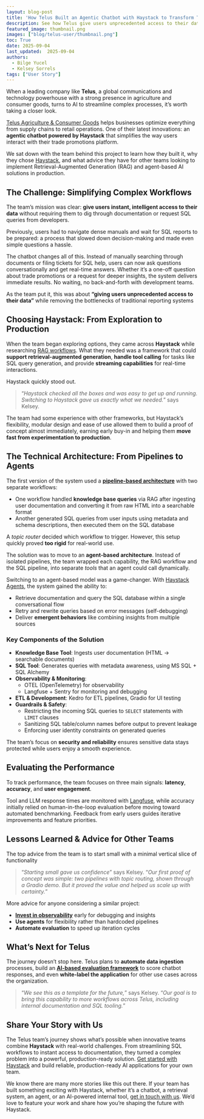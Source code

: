 ```yaml
---
layout: blog-post
title: 'How Telus Built an Agentic Chatbot with Haystack to Transform Trade Promotions Workflows'
description: See how Telus give users unprecedented access to their data with safety in mind
featured_image: thumbnail.png
images: ["blog/telus-user/thumbnail.png"]
toc: True
date: 2025-09-04
last_updated:  2025-09-04
authors:
  - Bilge Yucel
  - Kelsey Sorrels
tags: ["User Story"]
---	
```


When a leading company like **Telus**, a global communications and technology powerhouse with a strong presence in agriculture and consumer goods, turns to AI to streamline complex processes, it’s worth taking a closer look.

[Telus Agriculture & Consumer Goods](https://www.telus.com/agcg/en) helps businesses optimize everything from supply chains to retail operations. One of their latest innovations: an **agentic chatbot powered by Haystack** that simplifies the way users interact with their trade promotions platform.

We sat down with the team behind this project to learn how they built it, why they chose [Haystack](https://github.com/deepset-ai/haystack), and what advice they have for other teams looking to implement Retrieval-Augmented Generation (RAG) and agent-based AI solutions in production.

## The Challenge: Simplifying Complex Workflows

The team’s mission was clear: **give users instant, intelligent access to their data** without requiring them to dig through documentation or request SQL queries from developers.

Previously, users had to navigate dense manuals and wait for SQL reports to be prepared: a process that slowed down decision-making and made even simple questions a hassle.

The chatbot changes all of this. Instead of manually searching through documents or filing tickets for SQL help, users can now ask questions conversationally and get real-time answers. Whether it’s a one-off question about trade promotions or a request for deeper insights, the system delivers immediate results. No waiting, no back-and-forth with development teams.

As the team put it, this was about **“giving users unprecedented access to their data”** while removing the bottlenecks of traditional reporting systems

## Choosing Haystack: From Exploration to Production

When the team began exploring options, they came across **Haystack** while researching [RAG workflows](https://haystack.deepset.ai/tutorials/27_first_rag_pipeline). What they needed was a framework that could **support retrieval-augmented generation**, **handle tool calling** for tasks like SQL query generation, and provide **streaming capabilities** for real-time interactions.

Haystack quickly stood out.

> “_Haystack checked all the boxes and was easy to get up and running. Switching to Haystack gave us exactly what we needed._” says Kelsey.
> 

The team had some experience with other frameworks, but Haystack’s flexibility, modular design and ease of use allowed them to build a proof of concept almost immediately, earning early buy-in and helping them **move fast from experimentation to production**.
 
## The Technical Architecture: From Pipelines to Agents

The first version of the system used a [**pipeline-based architecture**](https://docs.haystack.deepset.ai/docs/pipelines) with two separate workflows:

- One workflow handled **knowledge base queries** via RAG after ingesting user documentation and converting it from raw HTML into a searchable format
- Another generated SQL queries from user inputs using metadata and schema descriptions, then executed them on the SQL database

A *topic router* decided which workflow to trigger. However, this setup quickly proved **too rigid** for real-world use.

The solution was to move to an **agent-based architecture**. Instead of isolated pipelines, the team wrapped each capability, the RAG workflow and the SQL pipeline, into separate *tools* that an agent could call dynamically. 

Switching to an agent-based model was a game-changer. With [Haystack Agents](https://docs.haystack.deepset.ai/docs/agents), the system gained the ability to:

- Retrieve documentation and query the SQL database within a single conversational flow
- Retry and rewrite queries based on error messages (self-debugging)
- Deliver **emergent behaviors** like combining insights from multiple sources

### Key Components of the Solution

- **Knowledge Base Tool**: Ingests user documentation (HTML → searchable documents)
- **SQL Tool**: Generates queries with metadata awareness, using MS SQL + SQL Alchemy
- **Observability & Monitoring**:
    - OTEL (OpenTelemetry) for observability
    - Langfuse + Sentry for monitoring and debugging
- **ETL & Development**: Kedro for ETL pipelines, Gradio for UI testing
- **Guardrails & Safety**:
    - Restricting the incoming SQL queries to `SELECT` statements with `LIMIT` clauses
    - Sanitizing SQL table/column names before output to prevent leakage
    - Enforcing user identity constraints on generated queries

The team’s focus on **security and reliability** ensures sensitive data stays protected while users enjoy a smooth experience.

## Evaluating the Performance

To track performance, the team focuses on three main signals: **latency**, **accuracy**, and **user engagement**.

Tool and LLM response times are monitored with [Langfuse](https://haystack.deepset.ai/integrations/langfuse), while accuracy initially relied on human-in-the-loop evaluation before moving toward automated benchmarking. Feedback from early users guides iterative improvements and feature priorities.

## Lessons Learned & Advice for Other Teams

The top advice from the team is to start small with a minimal vertical slice of functionality

> “_Starting small gave us confidence_” says Kelsey. “_Our first proof of concept was simple: two pipelines with topic routing, shown through a Gradio demo. But it proved the value and helped us scale up with certainty._”
> 

More advice for anyone considering a similar project:

- [**Invest in observability**](https://docs.haystack.deepset.ai/docs/tracing) early for debugging and insights
- **Use agents** for flexibility rather than hardcoded pipelines
- **Automate evaluation** to speed up iteration cycles

## What’s Next for Telus

The journey doesn’t stop here. Telus plans to **automate data ingestion** processes, build an [**AI-based evaluation framework**](https://haystack.deepset.ai/integrations?type=Evaluation+Framework) to score chatbot responses, and even **white-label the application** for other use cases across the organization.

> “_We see this as a template for the future,_” says Kelsey. “_Our goal is to bring this capability to more workflows across Telus, including internal documentation and SQL tooling._”

## Share Your Story with Us

The Telus team’s journey shows what’s possible when innovative teams combine **Haystack** with real-world challenges. From streamlining SQL workflows to instant access to documentation, they turned a complex problem into a powerful, production-ready solution. [Get started with Haystack](https://haystack.deepset.ai/overview/quick-start) and build reliable, production-ready AI applications for your own team.

We know there are many more stories like this out there. If your team has built something exciting with Haystack, whether it’s a chatbot, a retrieval system, an agent, or an AI-powered internal tool, [get in touch with us](https://forms.gle/fdyPcC165he6pQkc7). We’d love to feature your work and share how you’re shaping the future with Haystack.